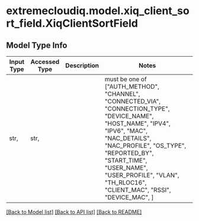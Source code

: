 # extremecloudiq.model.xiq_client_sort_field.XiqClientSortField

## Model Type Info
Input Type | Accessed Type | Description | Notes
------------ | ------------- | ------------- | -------------
str,  | str,  |  | must be one of ["AUTH_METHOD", "CHANNEL", "CONNECTED_VIA", "CONNECTION_TYPE", "DEVICE_NAME", "HOST_NAME", "IPV4", "IPV6", "MAC", "NAC_DETAILS", "NAC_PROFILE", "OS_TYPE", "REPORTED_BY", "START_TIME", "USER_NAME", "USER_PROFILE", "VLAN", "TH_RLOC16", "CLIENT_MAC", "RSSI", "DEVICE_MAC", ] 

[[Back to Model list]](../../README.md#documentation-for-models) [[Back to API list]](../../README.md#documentation-for-api-endpoints) [[Back to README]](../../README.md)


